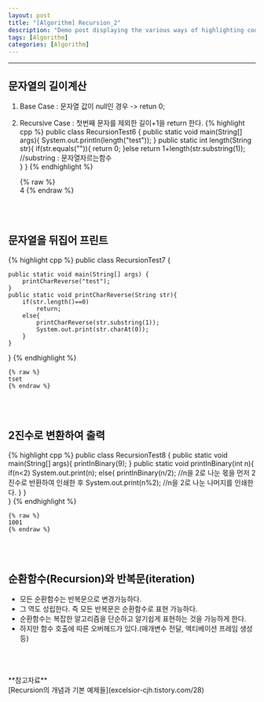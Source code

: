 ```yaml
---
layout: post
title: "[Algorithm] Recursion_2"
description: "Demo post displaying the various ways of highlighting code in Markdown."
tags: [Algorithm]
categories: [Algorithm]
---
```


------------------------------------------------------------------------------------------------------------

## 문자열의 길이계산
1. Base Case : 문자열 값이 null인 경우 -> retun 0;
2. Recursive Case : 첫번째 문자를 제외한 길이+1을 return 한다.
{% highlight cpp %}
public class RecursionTest6 {
	public static void main(String[] args){
		System.out.println(length("test"));
	}
	public static int length(String str){
		if(str.equals("")){
			return 0;
		}else
			return 1+length(str.substring(1)); //substring : 문자열자르는함수		
	}
}
{% endhighlight %}

    {% raw %}  
    4
    {% endraw %} 
<br/>
<br/>

## 문자열을 뒤집어 프린트
{% highlight cpp %}
public class RecursionTest7 {

	public static void main(String[] args) {
		printCharReverse("test");
	}
	public static void printCharReverse(String str){
		if(str.length()==0)
			return;
		else{
			printCharReverse(str.substring(1));
			System.out.print(str.charAt(0));
		}
	}
}
{% endhighlight %}
    
    {% raw %} 
    tset
    {% endraw %} 
<br/>
<br/>

## 2진수로 변환하여 출력
{% highlight cpp %}
public class RecursionTest8 {
	public static void main(String[] args){
		printInBinary(9);
	}
	public static void printInBinary(int n){
		if(n<2)
			System.out.print(n);
		else{
			printInBinary(n/2); //n을 2로 나눈 몫을 먼저 2진수로 반환하여 인쇄한 후
			System.out.print(n%2); //n을 2로 나눈 나머지를 인쇄한다.
		}
	}	
}
{% endhighlight %}

    {% raw %}  
    1001
    {% endraw %} 

<br/>
<br/>

## 순환함수(Recursion)와 반복문(iteration)
- 모든 순환함수는 반복문으로 변경가능하다.
- 그 역도 성립한다. 즉 모든 반복문은 순환함수로 표현 가능하다.
- 순환함수는 복잡한 알고리즘을 단순하고 알기쉽게 표현하는 것을 가능하게 한다.
- 하지만 함수 호출에 따른 오버헤드가 있다.(매개변수 전달, 액티베이션 프레임 생성 등)

<br/>
<br/>
<br/>
**참고자료**<br/>
[Recursion의 개념과 기본 예제들](excelsior-cjh.tistory.com/28)

